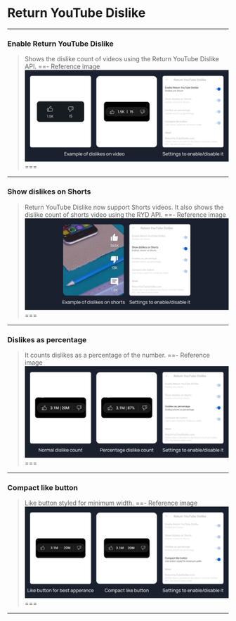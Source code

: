 # Return YouTube Dislike
---
### Enable Return YouTube Dislike
>Shows the dislike count of videos using the Return YouTube Dislike API.
==- Reference image
![](/assets/youtube/return-youtube-dislike/Enable-Return-YouTube-Dislike.jpg)
===
---
### Show dislikes on Shorts
>Return YouTube Dislike now support Shorts videos. It also shows the dislike count of shorts video using the RYD API.
==- Reference image
![](/assets/youtube/return-youtube-dislike/Show-dislikes-on-Shorts.jpg)
===
---
### Dislikes as percentage
>It counts dislikes as a percentage of the number.
==- Reference image
![](/assets/youtube/return-youtube-dislike/Dislikes-as-percentage.jpg)
===
---
### Compact like button
>Like button styled for minimum width.
==- Reference image
![](/assets/youtube/return-youtube-dislike/Compact-like-button.jpg)
===
---
